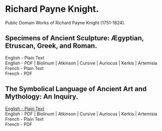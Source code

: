 # Richard Payne Knight.

Public Domain Works of Richard Payne Knight (1751-1824).

## Specimens of Ancient Sculpture: Ægyptian, Etruscan, Greek, and Roman.

English - Plain Text  
English - PDF | Biolinum | Atkinson | Cursive | Auriocus | Kerkis | Artemisia  
French - Plain Text  
French - PDF  

## The Symbolical Language of Ancient Art and Mythology: An Inquiry.

[English - Plain Text](symbolical-language-art-mythology/full-text-english.md)  
English - PDF | Biolinum | Atkinson | Cursive | Auriocus | Kerkis | Artemisia  
French - Plain Text  
French - PDF  
